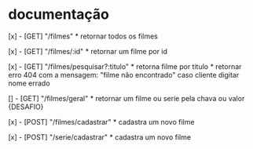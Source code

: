 # documentação

[x] - [GET] "/filmes" 
    * retornar todos os filmes

 [x] - [GET] "/filmes/:id"
    * retornar um filme por id

 [x] - [GET] "/filmes/pesquisar?:titulo"
    * retorna filme por titulo
    * retornar erro 404 com a mensagem: "filme não encontrado" caso cliente digitar nome errado

 [] - [GET] "/filmes/geral"
    * retornar um filme ou serie pela chava ou valor  {DESAFIO}

 [x] - [POST] "/filmes/cadastrar"
    * cadastra um novo filme

 [x] - [POST] "/serie/cadastrar"
    * cadastra um novo filme